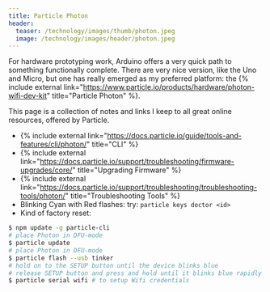 ```yaml
---
title: Particle Photon
header:
  teaser: /technology/images/thumb/photon.jpeg
  image: /technology/images/header/photon.jpeg
---
```


For hardware prototyping work, Arduino offers a very quick path to something functionally complete. There are very nice version, like the Uno and Micro, but one has really emerged as my preferred platform: the {% include external link="https://www.particle.io/products/hardware/photon-wifi-dev-kit" title="Particle Photon" %}.

This page is a collection of notes and links I keep to all great online resources, offered by Particle.

* {% include external link="https://docs.particle.io/guide/tools-and-features/cli/photon/" title="CLI" %}
* {% include external link="https://docs.particle.io/support/troubleshooting/firmware-upgrades/core/" title="Upgrading Firmware" %}
* {% include external link="https://docs.particle.io/support/troubleshooting/troubleshooting-tools/photon/" title="Troubleshooting Tools" %}
* Blinking Cyan with Red flashes: try: `particle keys doctor <id>`
* Kind of factory reset:

```bash
$ npm update -g particle-cli
# place Photon in DFU-mode
$ particle update
# place Photon in DFU-mode
$ particle flash --usb tinker
# hold on to the SETUP button until the device blinks blue
# release SETUP button and press and hold until it blinks blue rapidly to clear wifi credentials
$ particle serial wifi # to setup Wifi credentials
```

